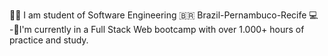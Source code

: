 👩‍💻 I am student of Software Engineering
🇧🇷 Brazil-Pernambuco-Recife
💻 -💞️I'm currently in a Full Stack Web bootcamp with over 1.000+ hours of practice and study.
